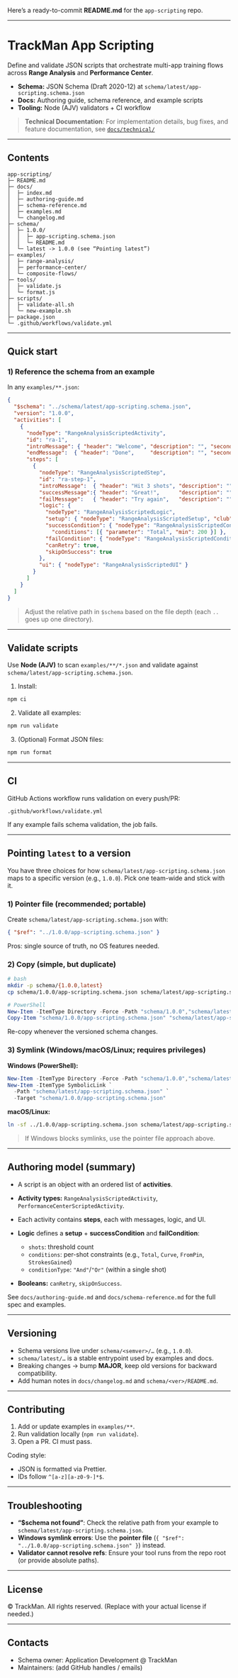 Here’s a ready-to-commit **README.md** for the `app-scripting` repo.

---

# TrackMan App Scripting

Define and validate JSON scripts that orchestrate multi-app training flows across **Range Analysis** and **Performance Center**.

* **Schema:** JSON Schema (Draft 2020-12) at `schema/latest/app-scripting.schema.json`
* **Docs:** Authoring guide, schema reference, and example scripts
* **Tooling:** Node (AJV) validators + CI workflow

>  **Technical Documentation**: For implementation details, bug fixes, and feature documentation, see [`docs/technical/`](./docs/technical/README.md)

---

## Contents

```
app-scripting/
├─ README.md
├─ docs/
│  ├─ index.md
│  ├─ authoring-guide.md
│  ├─ schema-reference.md
│  ├─ examples.md
│  └─ changelog.md
├─ schema/
│  ├─ 1.0.0/
│  │  ├─ app-scripting.schema.json
│  │  └─ README.md
│  └─ latest -> 1.0.0 (see “Pointing latest”)
├─ examples/
│  ├─ range-analysis/
│  ├─ performance-center/
│  └─ composite-flows/
├─ tools/
│  ├─ validate.js
│  └─ format.js
├─ scripts/
│  ├─ validate-all.sh
│  └─ new-example.sh
├─ package.json
└─ .github/workflows/validate.yml
```

---

## Quick start

### 1) Reference the schema from an example

In any `examples/**.json`:

```json
{
  "$schema": "../schema/latest/app-scripting.schema.json",
  "version": "1.0.0",
  "activities": [
    {
      "nodeType": "RangeAnalysisScriptedActivity",
      "id": "ra-1",
      "introMessage": { "header": "Welcome", "description": "", "seconds": 3 },
      "endMessage":  { "header": "Done",     "description": "", "seconds": 3 },
      "steps": [
        {
          "nodeType": "RangeAnalysisScriptedStep",
          "id": "ra-step-1",
          "introMessage":  { "header": "Hit 3 shots", "description": "", "seconds": 5 },
          "successMessage":{ "header": "Great!",      "description": "", "seconds": 3 },
          "failMessage":   { "header": "Try again",   "description": "", "seconds": 3 },
          "logic": {
            "nodeType": "RangeAnalysisScriptedLogic",
            "setup": { "nodeType": "RangeAnalysisScriptedSetup", "club": "Drv", "distance": 200 },
            "successCondition": { "nodeType": "RangeAnalysisScriptedConditions", "shots": 3,
              "conditions": [{ "parameter": "Total", "min": 200 }] },
            "failCondition": { "nodeType": "RangeAnalysisScriptedConditions", "shots": 5 },
            "canRetry": true,
            "skipOnSuccess": true
          },
          "ui": { "nodeType": "RangeAnalysisScriptedUI" }
        }
      ]
    }
  ]
}
```

> Adjust the relative path in `$schema` based on the file depth (each `..` goes up one directory).

---

## Validate scripts

Use **Node (AJV)** to scan `examples/**/*.json` and validate against `schema/latest/app-scripting.schema.json`.

1. Install:

```bash
npm ci
```

2. Validate all examples:

```bash
npm run validate
```

3. (Optional) Format JSON files:

```bash
npm run format
```

---

## CI

GitHub Actions workflow runs validation on every push/PR:

```
.github/workflows/validate.yml
```

If any example fails schema validation, the job fails.

---

## Pointing `latest` to a version

You have three choices for how `schema/latest/app-scripting.schema.json` maps to a specific version (e.g., `1.0.0`). Pick one team-wide and stick with it.

### 1) **Pointer file** (recommended; portable)

Create `schema/latest/app-scripting.schema.json` with:

```json
{ "$ref": "../1.0.0/app-scripting.schema.json" }
```

Pros: single source of truth, no OS features needed.

### 2) **Copy** (simple, but duplicate)

```bash
# bash
mkdir -p schema/{1.0.0,latest}
cp schema/1.0.0/app-scripting.schema.json schema/latest/app-scripting.schema.json
```

```powershell
# PowerShell
New-Item -ItemType Directory -Force -Path "schema/1.0.0","schema/latest" | Out-Null
Copy-Item "schema/1.0.0/app-scripting.schema.json" "schema/latest/app-scripting.schema.json" -Force
```

Re-copy whenever the versioned schema changes.

### 3) **Symlink** (Windows/macOS/Linux; requires privileges)

**Windows (PowerShell):**

```powershell
New-Item -ItemType Directory -Force -Path "schema/1.0.0","schema/latest" | Out-Null
New-Item -ItemType SymbolicLink `
  -Path "schema/latest/app-scripting.schema.json" `
  -Target "schema/1.0.0/app-scripting.schema.json"
```

**macOS/Linux:**

```bash
ln -sf ../1.0.0/app-scripting.schema.json schema/latest/app-scripting.schema.json
```

> If Windows blocks symlinks, use the pointer file approach above.

---

## Authoring model (summary)

* A script is an object with an ordered list of **activities**.
* **Activity types:** `RangeAnalysisScriptedActivity`, `PerformanceCenterScriptedActivity`.
* Each activity contains **steps**, each with messages, logic, and UI.
* **Logic** defines a **setup** + **successCondition** and **failCondition**:

  * `shots`: threshold count
  * `conditions`: per-shot constraints (e.g., `Total`, `Curve`, `FromPin`, `StrokesGained`)
  * `conditionType`: `"And"`/`"Or"` (within a single shot)
* **Booleans:** `canRetry`, `skipOnSuccess`.

See `docs/authoring-guide.md` and `docs/schema-reference.md` for the full spec and examples.

---

## Versioning

* Schema versions live under `schema/<semver>/…` (e.g., `1.0.0`).
* `schema/latest/…` is a stable entrypoint used by examples and docs.
* Breaking changes → bump **MAJOR**, keep old versions for backward compatibility.
* Add human notes in `docs/changelog.md` and `schema/<ver>/README.md`.

---

## Contributing

1. Add or update examples in `examples/**`.
2. Run validation locally (`npm run validate`).
3. Open a PR. CI must pass.

Coding style:

* JSON is formatted via Prettier.
* IDs follow `^[a-z][a-z0-9-]*$`.

---

## Troubleshooting

* **“\$schema not found”**: Check the relative path from your example to `schema/latest/app-scripting.schema.json`.
* **Windows symlink errors**: Use the **pointer file** (`{ "$ref": "../1.0.0/app-scripting.schema.json" }`) instead.
* **Validator cannot resolve refs**: Ensure your tool runs from the repo root (or provide absolute paths).

---

## License

© TrackMan. All rights reserved. (Replace with your actual license if needed.)

---

## Contacts

* Schema owner: Application Development @ TrackMan
* Maintainers: (add GitHub handles / emails)

